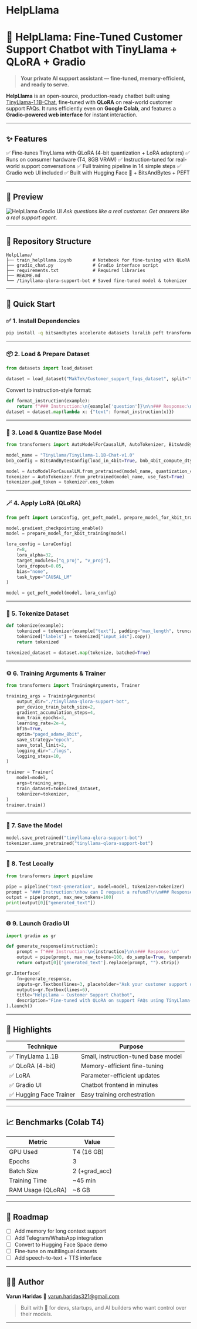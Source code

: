 # HelpLlama

# 🦙 HelpLlama: Fine-Tuned Customer Support Chatbot with TinyLlama + QLoRA + Gradio

> **Your private AI support assistant — fine-tuned, memory-efficient, and ready to serve.**

**HelpLlama** is an open-source, production-ready chatbot built using [TinyLlama-1.1B-Chat](https://huggingface.co/TinyLlama/TinyLlama-1.1B-Chat-v1.0), fine-tuned with **QLoRA** on real-world customer support FAQs. It runs efficiently even on **Google Colab**, and features a **Gradio-powered web interface** for instant interaction.

---

## ✨ Features

✅ Fine-tunes TinyLlama with QLoRA (4-bit quantization + LoRA adapters)
✅ Runs on consumer hardware (T4, 8GB VRAM)
✅ Instruction-tuned for real-world support conversations
✅ Full training pipeline in 14 simple steps
✅ Gradio web UI included
✅ Built with Hugging Face 🤗 + BitsAndBytes + PEFT

---

## 📸 Preview

![HelpLlama Gradio UI](https://user-images.githubusercontent.com/demo/helpllama-ui.png)
*Ask questions like a real customer. Get answers like a real support agent.*

---

## 📁 Repository Structure

```
HelpLlama/
├── train_helpllama.ipynb        # Notebook for fine-tuning with QLoRA
├── gradio_chat.py               # Gradio interface script
├── requirements.txt             # Required libraries
├── README.md
└── /tinyllama-qlora-support-bot # Saved fine-tuned model & tokenizer
```

---

## 🚀 Quick Start

### ✅ 1. Install Dependencies

```bash
pip install -q bitsandbytes accelerate datasets loralib peft transformers trl gradio
```

---

### 📦 2. Load & Prepare Dataset

```python
from datasets import load_dataset

dataset = load_dataset("MakTek/Customer_support_faqs_dataset", split="train")
```

Convert to instruction-style format:

```python
def format_instruction(example):
    return f"### Instruction:\n{example['question']}\n\n### Response:\n{example['answer']}"
dataset = dataset.map(lambda x: {"text": format_instruction(x)})
```

---

### 🧠 3. Load & Quantize Base Model

```python
from transformers import AutoModelForCausalLM, AutoTokenizer, BitsAndBytesConfig

model_name = "TinyLlama/TinyLlama-1.1B-Chat-v1.0"
bnb_config = BitsAndBytesConfig(load_in_4bit=True, bnb_4bit_compute_dtype=torch.float16, bnb_4bit_use_double_quant=True, bnb_4bit_quant_type="nf4")

model = AutoModelForCausalLM.from_pretrained(model_name, quantization_config=bnb_config, device_map="auto")
tokenizer = AutoTokenizer.from_pretrained(model_name, use_fast=True)
tokenizer.pad_token = tokenizer.eos_token
```

---

### 🪄 4. Apply LoRA (QLoRA)

```python
from peft import LoraConfig, get_peft_model, prepare_model_for_kbit_training

model.gradient_checkpointing_enable()
model = prepare_model_for_kbit_training(model)

lora_config = LoraConfig(
    r=8,
    lora_alpha=32,
    target_modules=["q_proj", "v_proj"],
    lora_dropout=0.05,
    bias="none",
    task_type="CAUSAL_LM"
)

model = get_peft_model(model, lora_config)
```

---

### 🧷 5. Tokenize Dataset

```python
def tokenize(example):
    tokenized = tokenizer(example["text"], padding="max_length", truncation=True, max_length=512)
    tokenized["labels"] = tokenized["input_ids"].copy()
    return tokenized

tokenized_dataset = dataset.map(tokenize, batched=True)
```

---

### ⚙️ 6. Training Arguments & Trainer

```python
from transformers import TrainingArguments, Trainer

training_args = TrainingArguments(
    output_dir="./tinyllama-qlora-support-bot",
    per_device_train_batch_size=2,
    gradient_accumulation_steps=4,
    num_train_epochs=3,
    learning_rate=2e-4,
    bf16=True,
    optim="paged_adamw_8bit",
    save_strategy="epoch",
    save_total_limit=2,
    logging_dir="./logs",
    logging_steps=10,
)

trainer = Trainer(
    model=model,
    args=training_args,
    train_dataset=tokenized_dataset,
    tokenizer=tokenizer,
)
trainer.train()
```

---

### 💾 7. Save the Model

```python
model.save_pretrained("tinyllama-qlora-support-bot")
tokenizer.save_pretrained("tinyllama-qlora-support-bot")
```

---

### 💬 8. Test Locally

```python
from transformers import pipeline

pipe = pipeline("text-generation", model=model, tokenizer=tokenizer)
prompt = "### Instruction:\nhow can I request a refund?\n\n### Response:\n"
output = pipe(prompt, max_new_tokens=100)
print(output[0]["generated_text"])
```

---

### 🌐 9. Launch Gradio UI

```python
import gradio as gr

def generate_response(instruction):
    prompt = f"### Instruction:\n{instruction}\n\n### Response:\n"
    output = pipe(prompt, max_new_tokens=100, do_sample=True, temperature=0.7)
    return output[0]['generated_text'].replace(prompt, "").strip()

gr.Interface(
    fn=generate_response,
    inputs=gr.Textbox(lines=3, placeholder="Ask your customer support question here..."),
    outputs=gr.Textbox(lines=6),
    title="HelpLlama – Customer Support Chatbot",
    description="Fine-tuned with QLoRA on support FAQs using TinyLlama-1.1B."
).launch()
```

---

## 🌟 Highlights

| Technique              | Purpose                             |
| ---------------------- | ----------------------------------- |
| ✅ TinyLlama 1.1B       | Small, instruction-tuned base model |
| ✅ QLoRA (4-bit)        | Memory-efficient fine-tuning        |
| ✅ LoRA                 | Parameter-efficient updates         |
| ✅ Gradio UI            | Chatbot frontend in minutes         |
| ✅ Hugging Face Trainer | Easy training orchestration         |

---

## 📈 Benchmarks (Colab T4)

| Metric            | Value          |
| ----------------- | -------------- |
| GPU Used          | T4 (16 GB)     |
| Epochs            | 3              |
| Batch Size        | 2 (+grad\_acc) |
| Training Time     | \~45 min       |
| RAM Usage (QLoRA) | \~6 GB         |

---

## 🔮 Roadmap

* [ ] Add memory for long context support
* [ ] Add Telegram/WhatsApp integration
* [ ] Convert to Hugging Face Space demo
* [ ] Fine-tune on multilingual datasets
* [ ] Add speech-to-text + TTS interface

---

## 🙋‍♂️ Author

**Varun Haridas**
📧 [varun.haridas321@gmail.com](mailto:varun.haridas321@gmail.com)

> Built with 🤍 for devs, startups, and AI builders who want control over their models.

---


